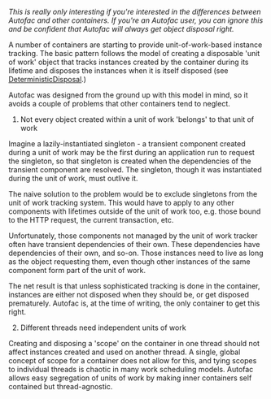 _This is really only interesting if you're interested in the differences between Autofac and other containers. If you're an Autofac user, you can ignore this and be confident that Autofac will always get object disposal right._

A number of containers are starting to provide unit-of-work-based instance tracking. The basic pattern follows the model of creating a disposable 'unit of work' object that tracks instances created by the container during its lifetime and disposes the instances when it is itself disposed (see [DeterministicDisposal](DeterministicDisposal.md).)

Autofac was designed from the ground up with this model in mind, so it avoids a couple of problems that other containers tend to neglect.

1. Not every object created within a unit of work 'belongs' to that unit of work

Imagine a lazily-instantiated singleton - a transient component created during a unit of work may be the first during an application run to request the singleton, so that singleton is created when the dependencies of the transient component are resolved. The singleton, though it was instantiated during the unit of work, must outlive it.

The naive solution to the problem would be to exclude singletons from the unit of work tracking system. This would have to apply to any other components with lifetimes outside of the unit of work too, e.g. those bound to the HTTP request, the current transaction, etc.

Unfortunately, those components not managed by the unit of work tracker often have transient dependencies of their own. These dependencies have dependencies of their own, and so-on. Those instances need to live as long as the object requesting them, even though other instances of the same component form part of the unit of work.

The net result is that unless sophisticated tracking is done in the container, instances are either not disposed when they should be, or get disposed prematurely. Autofac is, at the time of writing, the only container to get this right.

2. Different threads need independent units of work

Creating and disposing a 'scope' on the container in one thread should not affect instances created and used on another thread. A single, global concept of scope for a container does not allow for this, and tying scopes to individual threads is chaotic in many work scheduling models. Autofac allows easy segregation of units of work by making inner containers self contained but thread-agnostic.